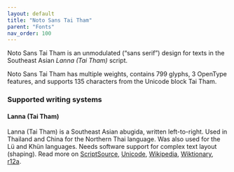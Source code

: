 ```yaml
---
layout: default
title: "Noto Sans Tai Tham"
parent: "Fonts"
nav_order: 100
---
```

Noto Sans Tai Tham is an unmodulated (“sans serif”) design for texts in the Southeast Asian _Lanna (Tai Tham)_ script. 

Noto Sans Tai Tham has multiple weights, contains 799 glyphs, 3 OpenType features, and supports 135 characters from the Unicode block Tai Tham.


### Supported writing systems


#### Lanna (Tai Tham)

Lanna (Tai Tham) is a Southeast Asian abugida, written left-to-right. Used in Thailand and China for the Northern Thai language. Was also used for the Lü and Khün languages. Needs software support for complex text layout (shaping). Read more on [ScriptSource](https://scriptsource.org/scr/Lana), [Unicode](https://www.unicode.org/versions/Unicode13.0.0/ch16.pdf#G53337), [Wikipedia](https://en.wikipedia.org/wiki/ISO_15924:Lana), [Wiktionary](https://en.wiktionary.org/wiki/Category:Tai_Tham_script), [r12a](https://r12a.github.io/scripts/links?iso=Lana).

